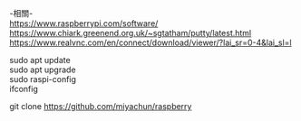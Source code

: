 -相關-  
https://www.raspberrypi.com/software/  
https://www.chiark.greenend.org.uk/~sgtatham/putty/latest.html  
https://www.realvnc.com/en/connect/download/viewer/?lai_sr=0-4&lai_sl=l  

sudo apt update  
sudo apt upgrade  
sudo raspi-config  
ifconfig  

git clone https://github.com/miyachun/raspberry  


 
  
